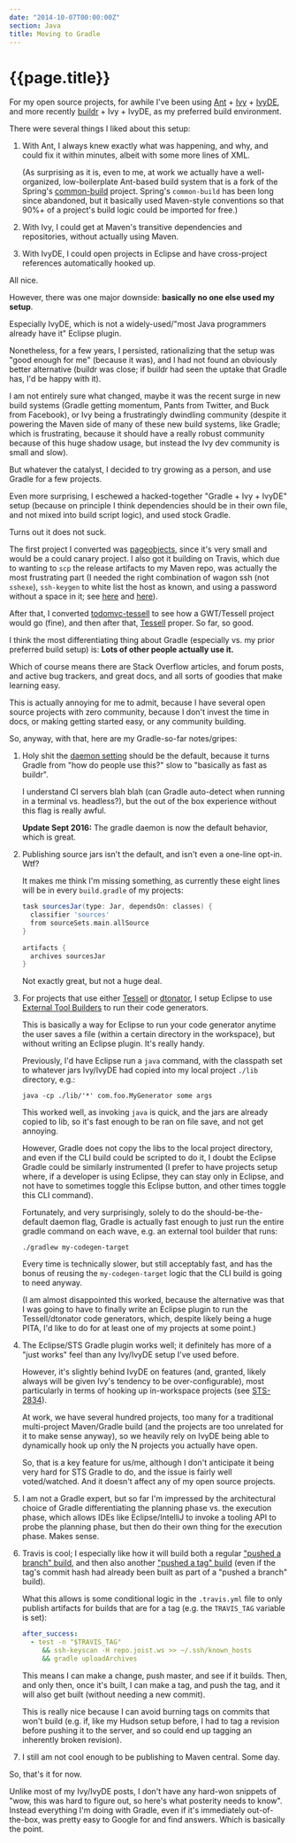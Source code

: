 ```yaml
---
date: "2014-10-07T00:00:00Z"
section: Java
title: Moving to Gradle
---
```


{{page.title}}
==============

For my open source projects, for awhile I've been using [Ant](http://ant.apache.org) + [Ivy](http://ant.apache.org/ivy/) + [IvyDE](http://ant.apache.org/ivy/ivyde/), and more recently [buildr](http://buildr.apache.org) + Ivy + IvyDE, as my preferred build environment.

There were several things I liked about this setup:

1. With Ant, I always knew exactly what was happening, and why, and could fix it within minutes, albeit with some more lines of XML.

   (As surprising as it is, even to me, at work we actually have a well-organized, low-boilerplate Ant-based build system that is a fork of the Spring's [common-build](https://github.com/astubbs/spring-modules/tree/master/projects/common-build) project. Spring's `common-build` has been long since abandoned, but it basically used Maven-style conventions so that 90%+ of a project's build logic could be imported for free.)

2. With Ivy, I could get at Maven's transitive dependencies and repositories, without actually using Maven.

3. With IvyDE, I could open projects in Eclipse and have cross-project references automatically hooked up.

All nice.

However, there was one major downside: **basically no one else used my setup**.

Especially IvyDE, which is not a widely-used/"most Java programmers already have it" Eclipse plugin.

Nonetheless, for a few years, I persisted, rationalizing that the setup was "good enough for me" (because it was), and I had not found an obviously better alternative (buildr was close; if buildr had seen the uptake that Gradle has, I'd be happy with it).

I am not entirely sure what changed, maybe it was the recent surge in new build systems (Gradle getting momentum, Pants from Twitter, and Buck from Facebook), or Ivy being a frustratingly dwindling community (despite it powering the Maven side of many of these new build systems, like Gradle; which is frustrating, because it should have a really robust community because of this huge shadow usage, but instead the Ivy dev community is small and slow).

But whatever the catalyst, I decided to try growing as a person, and use Gradle for a few projects.

Even more surprising, I eschewed a hacked-together "Gradle + Ivy + IvyDE" setup (because on principle I think dependencies should be in their own file, and not mixed into build script logic), and used stock Gradle.

Turns out it does not suck.

The first project I converted was [pageobjects](https://github.com/stephenh/pageobjects), since it's very small and would be a could canary project. I also got it building on Travis, which due to wanting to `scp` the release artifacts to my Maven repo, was actually the most frustrating part (I needed the right combination of wagon ssh (not `sshexe`), `ssh-keygen` to white list the host as known, and using a password without a space in it; see [here](https://github.com/stephenh/pageobjects/blob/master/build.gradle) and [here](https://github.com/stephenh/pageobjects/blob/master/.travis.yml)).

After that, I converted [todomvc-tessell](https://github.com/stephenh/todomvc-tessell) to see how a GWT/Tessell project would go (fine), and then after that, [Tessell](http://www.tessell.org) proper. So far, so good.

I think the most differentiating thing about Gradle (especially vs. my prior preferred build setup) is: **Lots of other people actually use it.**

Which of course means there are Stack Overflow articles, and forum posts, and active bug trackers, and great docs, and all sorts of goodies that make learning easy.

This is actually annoying for me to admit, because I have several open source projects with zero community, because I don't invest the time in docs, or making getting started easy, or any community building.

So, anyway, with that, here are my Gradle-so-far notes/gripes:

1. Holy shit the [daemon setting](http://www.gradle.org/docs/current/userguide/gradle_daemon.html) should be the default, because it turns Gradle from "how do people use this?" slow to "basically as fast as buildr".

   I understand CI servers blah blah (can Gradle auto-detect when running in a terminal vs. headless?), but the out of the box experience without this flag is really awful.

   **Update Sept 2016:** The gradle daemon is now the default behavior, which is great.

2. Publishing source jars isn't the default, and isn't even a one-line opt-in. Wtf?

   It makes me think I'm missing something, as currently these eight lines will be in every `build.gradle` of my projects:

   ```gradle
   task sourcesJar(type: Jar, dependsOn: classes) {
     classifier 'sources'
     from sourceSets.main.allSource
   }
 
   artifacts {
     archives sourcesJar
   }
   ```

   Not exactly great, but not a huge deal.

3. For projects that use either [Tessell](http://www.tessell.org) or [dtonator](http://www.dtonator.org), I setup Eclipse to use [External Tool Builders](https://www.ibm.com/developerworks/opensource/tutorials/os-eclipse-tools/) to run their code generators.

   This is basically a way for Eclipse to run your code generator anytime the user saves a file (within a certain directory in the workspace), but without writing an Eclipse plugin. It's really handy.

   Previously, I'd have Eclipse run a `java` command, with the classpath set to whatever jars Ivy/IvyDE had copied into my local project `./lib` directory, e.g.:

   ```plain
   java -cp ./lib/'*' com.foo.MyGenerator some args
   ```

   This worked well, as invoking `java` is quick, and the jars are already copied to lib, so it's fast enough to be ran on file save, and not get annoying.

   However, Gradle does not copy the libs to the local project directory, and even if the CLI build could be scripted to do it, I doubt the Eclipse Gradle could be similarly instrumented (I prefer to have projects setup where, if a developer is using Eclipse, they can stay only in Eclipse, and not have to sometimes toggle this Eclipse button, and other times toggle this CLI command).

   Fortunately, and very surprisingly, solely to do the should-be-the-default daemon flag, Gradle is actually fast enough to just run the entire gradle command on each wave, e.g. an external tool builder that runs:

   ```plain
   ./gradlew my-codegen-target
   ```

   Every time is technically slower, but still acceptably fast, and has the bonus of reusing the `my-codegen-target` logic that the CLI build is going to need anyway.

   (I am almost disappointed this worked, because the alternative was that I was going to have to finally write an Eclipse plugin to run the Tessell/dtonator code generators, which, despite likely being a huge PITA, I'd like to do for at least one of my projects at some point.)

4. The Eclipse/STS Gradle plugin works well; it definitely has more of a "just works" feel than any Ivy/IvyDE setup I've used before.

   However, it's slightly behind IvyDE on features (and, granted, likely always will be given Ivy's tendency to be over-configurable), most particularly in terms of hooking up in-workspace projects (see [STS-2834](https://issuetracker.springsource.com/browse/STS-2834)).

   At work, we have several hundred projects, too many for a traditional multi-project Maven/Gradle build (and the projects are too unrelated for it to make sense anyway), so we heavily rely on IvyDE being able to dynamically hook up only the N projects you actually have open.

   So, that is a key feature for us/me, although I don't anticipate it being very hard for STS Gradle to do, and the issue is fairly well voted/watched. And it doesn't affect any of my open source projects.

5. I am not a Gradle expert, but so far I'm impressed by the architectural choice of Gradle differentiating the planning phase vs. the execution phase, which allows IDEs like Eclipse/IntelliJ to invoke a tooling API to probe the planning phase, but then do their own thing for the execution phase. Makes sense.

6. Travis is cool; I especially like how it will build both a regular ["pushed a branch" build](https://travis-ci.org/stephenh/tessell/builds/37016388), and then also another ["pushed a tag" build](https://travis-ci.org/stephenh/tessell/builds/37016386) (even if the tag's commit hash had already been built as part of a "pushed a branch" build).

   What this allows is some conditional logic in the `.travis.yml` file to only publish artifacts for builds that are for a tag (e.g. the `TRAVIS_TAG` variable is set):

   ```yaml
   after_success:
     - test -n "$TRAVIS_TAG"
        && ssh-keyscan -H repo.joist.ws >> ~/.ssh/known_hosts
        && gradle uploadArchives
   ```

   This means I can make a change, push master, and see if it builds. Then, and only then, once it's built, I can make a tag, and push the tag, and it will also get built (without needing a new commit).

   This is really nice because I can avoid burning tags on commits that won't build (e.g. if, like my Hudson setup before, I had to tag a revision before pushing it to the server, and so could end up tagging an inherently broken revision).

7. I still am not cool enough to be publishing to Maven central. Some day.

So, that's it for now.

Unlike most of my Ivy/IvyDE posts, I don't have any hard-won snippets of "wow, this was hard to figure out, so here's what posterity needs to know". Instead everything I'm doing with Gradle, even if it's immediately out-of-the-box, was pretty easy to Google for and find answers. Which is basically the point.


